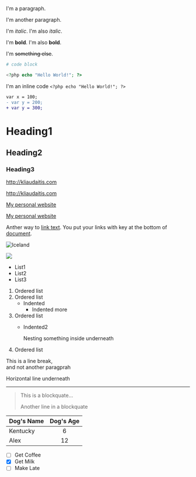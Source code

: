 I'm a paragraph.

I'm another paragraph.

I'm *italic*. I'm also _italic_.

I'm **bold**. I'm also __bold__.

I'm ~~something else~~.

```php
# code block

<?php echo "Hello World!"; ?>
```

I'm an inline code `<?php echo "Hello World!"; ?>`

```diff
var x = 100;
- var y = 200;
+ var y = 300;
```

# Heading1

## Heading2

### Heading3

http://kliaudaitis.com

<http://kliaudaitis.com>

[My personal website](http://kliaudaitis.com)

[My personal website](http://kliaudaitis.com "It's coming soon...")

Anther way to [link text][1]. You put your links with key at the bottom of [document][hack].

![Iceland](https://www.worldtravelguide.net/wp-content/uploads/2017/04/Think-Iceland-Country-471997384-SimonDannhauer-copy.jpg "Beautiful Iceland Landscape")

[![](https://travelbetweenthepages.files.wordpress.com/2017/04/iceland-highland.jpg)](https://travelbetweenthepages.files.wordpress.com/2017/04/iceland-highland.jpg "Clickable Photo, to see a larger version")

* List1
* List2
* List3

1. Ordered list
1. Ordered list
    * Indented
        * Indented more
1. Ordered list
    * Indented2

        Nesting something inside underneath
1. Ordered list

This is a line break,<br>
and not another paragprah

Horizontal line underneath

---

> This is a blockquate...
>
> Another line in a blockquate

|Dog's Name| Dog's Age|
|:---------|:--------:|
|Kentucky|6|
|Alex|12|

* [ ] Get Coffee
* [x] Get Milk
* [ ] Make Late

[1]: http://kliaudaitis.com
[hack]: http://hackeryou.com
